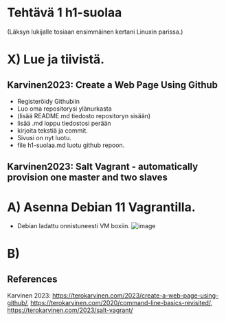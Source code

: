# Tehtävä 1 h1-suolaa 

(Läksyn lukijalle tosiaan ensimmäinen kertani Linuxin parissa.) 

# X) Lue ja tiivistä.

## Karvinen2023: Create a Web Page Using Github</h3>
- Registeröidy Githubiin
- Luo oma repositorysi ylänurkasta
-  (lisää README.md tiedosto repositoryn sisään)
- lisää .md loppu tiedostosi perään
- kirjoita tekstiä ja commit.
- Sivusi on nyt luotu.
- file h1-suolaa.md luotu github repoon.
## Karvinen2023: Salt Vagrant - automatically provision one master and two slaves</h3>


# A) Asenna Debian 11 Vagrantilla.
- Debian ladattu onnistuneesti VM boxiin. 
![image](https://user-images.githubusercontent.com/105793201/228643756-3686698a-0981-4bf9-b954-a3d44c23ec38.png)


# B) 



 ## References
 
 Karvinen 2023: https://terokarvinen.com/2023/create-a-web-page-using-github/, 
 https://terokarvinen.com/2020/command-line-basics-revisited/, 
 https://terokarvinen.com/2023/salt-vagrant/
